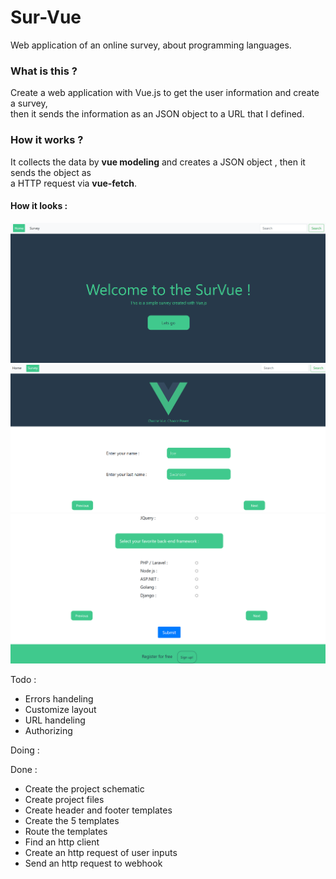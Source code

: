# Sur-Vue
Web application of an online survey, about programming languages.<br />

### What is this ?
Create a web application with Vue.js to get the user information and create a survey, <br />
then it sends the information as an JSON object to a URL that I defined.

### How it works ?
It collects the data by <b>vue modeling</b> and creates a JSON object , then it sends the object as<br />
a HTTP request via <b>vue-fetch</b>.<br />

#### How it looks :
<img src="./Schema/Demo/Screenshot_1.png" width=800 /><br />
<img src="./Schema/Demo/Screenshot_2.png" width=800 /><br />
<img src="./Schema/Demo/Screenshot_3.png" width=800 /><br />

Todo :
<ul>
  <li>Errors handeling</li>
  <li>Customize layout</li>
  <li>URL handeling</li>
  <li>Authorizing</li>
</ul>

Doing :
<ul>
  
</ul>

Done :
<ul>
  <li>Create the project schematic</li>
  <li>Create project files</li>
  <li>Create header and footer templates</li>
  <li>Create the 5 templates</li>
  <li>Route the templates</li>
  <li>Find an http client</li>
  <li>Create an http request of user inputs</li>
  <li>Send an http request to webhook</li>
</ul>
